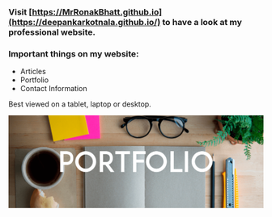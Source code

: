 ### Visit [https://MrRonakBhatt.github.io](https://deepankarkotnala.github.io/) to have a look at my professional website.

### Important things on my website:

* Articles
* Portfolio
* Contact Information

Best viewed on a tablet, laptop or desktop.

<img src="https://raw.githubusercontent.com/deepankarkotnala/deepankarkotnala.github.io/master/images/portfolio.png"  width="900" align="left"/>
